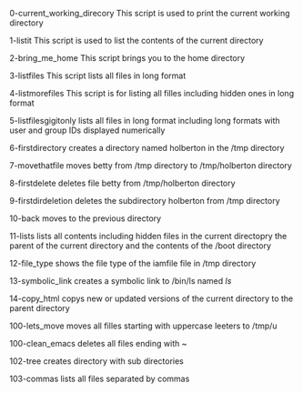 0-current_working_direcory
This script is used to print the current working directory

1-listit
This script is used to list the contents of the current directory

2-bring_me_home
This script brings you to the home directory

3-listfiles
This script lists all files in long format

4-listmorefiles
This script is for listing all filles including hidden ones in long format

5-listfilesgigitonly
lists all files in long format including long formats with user and group IDs displayed numerically

6-firstdirectory
creates a directory named holberton in the /tmp directory

7-movethatfile
moves betty from /tmp directory to /tmp/holberton directory

8-firstdelete
deletes file betty from /tmp/holberton directory

9-firstdirdeletion
deletes the subdirectory holberton from /tmp directory

10-back
moves to the previous directory

11-lists
lists all contents including hidden files in the current directopry the parent of the current directory and the contents of the /boot directory

12-file_type
shows the file type of the iamfile file in /tmp directory

13-symbolic_link
creates a symbolic link  to /bin/ls named _ls_

14-copy_html
copys new or updated versions of the current directory to the parent directory

100-lets_move
moves all filles starting with uppercase leeters to /tmp/u

100-clean_emacs
deletes all files ending with ~

102-tree
creates directory with sub directories

103-commas
lists all files separated by commas